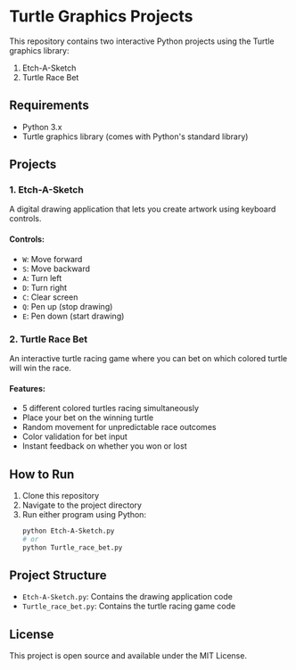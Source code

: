 # Turtle Graphics Projects

This repository contains two interactive Python projects using the Turtle graphics library:
1. Etch-A-Sketch
2. Turtle Race Bet

## Requirements
- Python 3.x
- Turtle graphics library (comes with Python's standard library)

## Projects

### 1. Etch-A-Sketch
A digital drawing application that lets you create artwork using keyboard controls.

#### Controls:
- `W`: Move forward
- `S`: Move backward
- `A`: Turn left
- `D`: Turn right
- `C`: Clear screen
- `Q`: Pen up (stop drawing)
- `E`: Pen down (start drawing)

### 2. Turtle Race Bet
An interactive turtle racing game where you can bet on which colored turtle will win the race.

#### Features:
- 5 different colored turtles racing simultaneously
- Place your bet on the winning turtle
- Random movement for unpredictable race outcomes
- Color validation for bet input
- Instant feedback on whether you won or lost

## How to Run

1. Clone this repository
2. Navigate to the project directory
3. Run either program using Python:
   ```bash
   python Etch-A-Sketch.py
   # or
   python Turtle_race_bet.py
   ```

## Project Structure
- `Etch-A-Sketch.py`: Contains the drawing application code
- `Turtle_race_bet.py`: Contains the turtle racing game code

## License
This project is open source and available under the MIT License. 